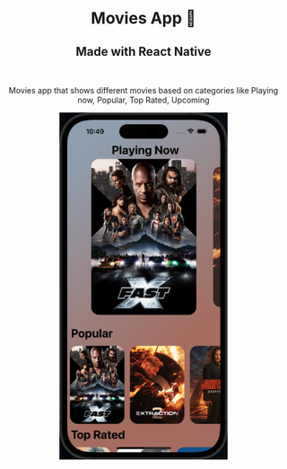 <h1 align="center">Movies App 🍿</h1>

<h2 align="center"> Made with React Native </h2>

<br/>

<p align="center"> Movies app that shows different movies based on categories like Playing now, Popular, Top Rated, Upcoming </p>

<p align="center">
  <img src='./assets/Sample.png' width="300"/>
</p>


<style>

</style>